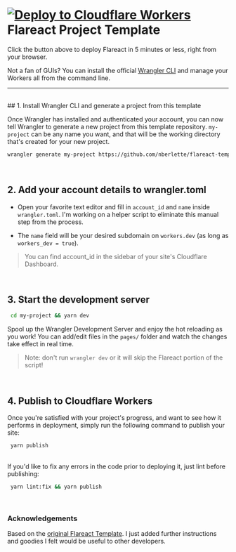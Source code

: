 <h1><a href="https://deploy.workers.cloudflare.com/?url=https://github.com/nberlette/flareact-template&paid=true" target="_blank"><img src="https://img.shields.io/badge/Deploy-Cloudflare%20Worker-f8ae18.svg" alt="Deploy to Cloudflare Workers" /></a>  Flareact Project Template<br clear="all" /></h1>

Click the button above to deploy Flareact in 5 minutes or less, right from your browser.

Not a fan of GUIs? You can install the official [Wrangler CLI](https://github.com/cloudflare/wrangler) and manage your Workers all from the command line.

---

<br>
## 1. Install Wrangler CLI and generate a project from this template

Once Wrangler has installed and authenticated your account, you can now tell Wrangler to generate a new project from this template repository. `my-project` can be any name you want, and that will be the working directory that's created for your new project.

```bash
wrangler generate my-project https://github.com/nberlette/flareact-template
```
<br>

## 2. Add your account details to wrangler.toml

* Open your favorite text editor and fill in `account_id` and `name` inside `wrangler.toml`. I'm working on a helper script to eliminate this manual step from the process.

* The `name` field will be your desired subdomain on `workers.dev` (as long as `workers_dev = true`).

> You can find account_id in the sidebar of your site's Cloudflare Dashboard.
<br>

## 3. Start the development server

```bash
 cd my-project && yarn dev
```

Spool up the Wrangler Development Server and enjoy the hot reloading as you work! You can add/edit files in the `pages/` folder and watch the changes take effect in real time.

> Note: don't run `wrangler dev` or it will skip the Flareact portion of the script!
<br>

## 4. Publish to Cloudflare Workers

Once you're satisfied with your project's progress, and want to see how it performs in deployment, simply run the following command to publish your site:

```bash
 yarn publish
```
<br>
If you'd like to fix any errors in the code prior to deploying it, just lint before publishing:

```bash
 yarn lint:fix && yarn publish
```

<br>

### Acknowledgements

Based on the [original Flareact Template](https://github.com/flareact/flareact-template). I just added further instructions and goodies I felt would be useful to other developers.
